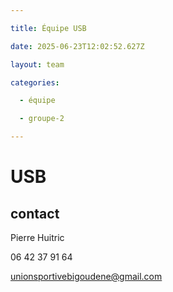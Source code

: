 ```yaml
---

title: Équipe USB

date: 2025-06-23T12:02:52.627Z

layout: team

categories:

  - équipe

  - groupe-2

---
```


# USB



## contact 

Pierre Huitric 

06 42 37 91 64

unionsportivebigoudene@gmail.com

